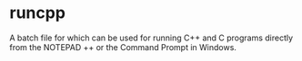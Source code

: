# runcpp
A batch file for which can be used for running C++ and C programs directly from the NOTEPAD ++ or the Command Prompt in Windows.
